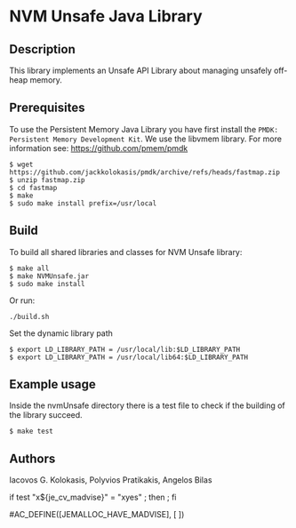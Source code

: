 # NVM Unsafe Java Library

## Description
This library implements an Unsafe API Library about managing unsafely off-heap
memory.

## Prerequisites
To use the Persistent Memory Java Library you have first install the
`PMDK: Persistent Memory Development Kit`. We use the libvmem library. 
For more information see:
https://github.com/pmem/pmdk

```
$ wget https://github.com/jackkolokasis/pmdk/archive/refs/heads/fastmap.zip
$ unzip fastmap.zip
$ cd fastmap
$ make
$ sudo make install prefix=/usr/local
```

## Build
To build all shared libraries and classes for NVM Unsafe library:

```
$ make all  
$ make NVMUnsafe.jar
$ sudo make install 
```
Or run:
```
./build.sh
```

Set the dynamic library path
```
$ export LD_LIBRARY_PATH = /usr/local/lib:$LD_LIBRARY_PATH
$ export LD_LIBRARY_PATH = /usr/local/lib64:$LD_LIBRARY_PATH
```

## Example usage
Inside the nvmUnsafe directory there is a test file to check if the
building of the library succeed.
```
$ make test
```

## Authors
Iacovos G. Kolokasis,
Polyvios Pratikakis,
Angelos Bilas

if test "x${je_cv_madvise}" = "xyes" ; then
  ;
fi

#AC_DEFINE([JEMALLOC_HAVE_MADVISE], [ ])
